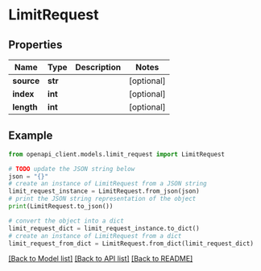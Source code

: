 # LimitRequest


## Properties

Name | Type | Description | Notes
------------ | ------------- | ------------- | -------------
**source** | **str** |  | [optional] 
**index** | **int** |  | [optional] 
**length** | **int** |  | [optional] 

## Example

```python
from openapi_client.models.limit_request import LimitRequest

# TODO update the JSON string below
json = "{}"
# create an instance of LimitRequest from a JSON string
limit_request_instance = LimitRequest.from_json(json)
# print the JSON string representation of the object
print(LimitRequest.to_json())

# convert the object into a dict
limit_request_dict = limit_request_instance.to_dict()
# create an instance of LimitRequest from a dict
limit_request_from_dict = LimitRequest.from_dict(limit_request_dict)
```
[[Back to Model list]](../README.md#documentation-for-models) [[Back to API list]](../README.md#documentation-for-api-endpoints) [[Back to README]](../README.md)


